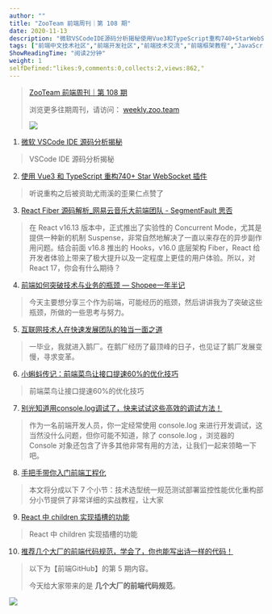 ```yaml
---
author: ""
title: "ZooTeam 前端周刊｜第 108 期"
date: 2020-11-13
description: "微软VSCodeIDE源码分析揭秘使用Vue3和TypeScript重构740+StarWebSocket插件ReactFiber源码解析_网易云音乐大前端团队-SegmentFault思否前端如何突"
tags: ["前端中文技术社区","前端开发社区","前端技术交流","前端框架教程","JavaScript 学习资源","CSS 技巧与最佳实践","HTML5 最新动态","前端工程师职业发展","开源前端项目","前端技术趋势"]
ShowReadingTime: "阅读2分钟"
weight: 1
selfDefined:"likes:9,comments:0,collects:2,views:862,"
---
```

> [ZooTeam 前端周刊｜第 108 期](https://link.juejin.cn?target=https%3A%2F%2Fweekly.zoo.team%2Fdetail%2F108 "https://weekly.zoo.team/detail/108")
> 
> 浏览更多往期周刊，请访问： [weekly.zoo.team](https://link.juejin.cn?target=https%3A%2F%2Fweekly.zoo.team "https://weekly.zoo.team")
> 
> ![](/images/jueJin/13a374fa6344419.png)

1.  [微软 VSCode IDE 源码分析揭秘](https://link.juejin.cn?target=https%3A%2F%2Fzhuanlan.zhihu.com%2Fp%2F99587182 "https://zhuanlan.zhihu.com/p/99587182")

> VSCode IDE 源码分析揭秘

2.  [使用 Vue3 和 TypeScript 重构740+ Star WebSocket 插件](https://link.juejin.cn?target=https%3A%2F%2Fmp.weixin.qq.com%2Fs%2Fw_RPZ05XPlZsmG_I6SOhoA "https://mp.weixin.qq.com/s/w_RPZ05XPlZsmG_I6SOhoA")

> 听说重构之后被资助尤雨溪的歪果仁点赞了

3.  [React Fiber 源码解析\_网易云音乐大前端团队 - SegmentFault 思否](https://link.juejin.cn?target=https%3A%2F%2Fsegmentfault.com%2Fa%2F1190000023573713 "https://segmentfault.com/a/1190000023573713")

> 在 React v16.13 版本中，正式推出了实验性的 Concurrent Mode，尤其是提供一种新的机制 Suspense，非常自然地解决了一直以来存在的异步副作用问题。结合前面 v16.8 推出的 Hooks，v16.0 底层架构 Fiber，React 给开发者体验上带来了极大提升以及一定程度上更佳的用户体验。所以，对 React 17，你会有什么期待？

4.  [前端如何突破技术与业务的瓶颈 — Shopee一年半记](https://link.juejin.cn?target=https%3A%2F%2Fmp.weixin.qq.com%2Fs%2FUw7TCxnHLmdeUItaUKx5Hg "https://mp.weixin.qq.com/s/Uw7TCxnHLmdeUItaUKx5Hg")

> 今天主要想分享三个作为前端，可能经历的瓶颈，然后讲讲我为了突破这些瓶颈，所做的一些思考与努力。

5.  [互联网技术人在快速发展团队的独当一面之道](https://link.juejin.cn?target=https%3A%2F%2Fmp.weixin.qq.com%2Fs%3F__biz%3DMzIzOTkwMjM0OQ%3D%3D%26mid%3D2247484147%26idx%3D1%26sn%3D35ff6b00df79eddd70813347511fdb82%26chksm%3De9224911de55c007be4016cfdd858415f351a2aa806e747face16be2ffad41a76348cf3636ff%26scene%3D21%23wechat_redirect "https://mp.weixin.qq.com/s?__biz=MzIzOTkwMjM0OQ==&mid=2247484147&idx=1&sn=35ff6b00df79eddd70813347511fdb82&chksm=e9224911de55c007be4016cfdd858415f351a2aa806e747face16be2ffad41a76348cf3636ff&scene=21#wechat_redirect")

> 一毕业，我就进入鹅厂。在鹅厂经历了最顶峰的日子，也见证了鹅厂发展变慢，寻求变革。

6.  [小蝌蚪传记：前端菜鸟让接口提速60%的优化技巧](https://juejin.cn/post/6893286451711049742 "https://juejin.cn/post/6893286451711049742")

> 前端菜鸟让接口提速60%的优化技巧

7.  [别光知道用console.log调试了，快来试试这些高效的调试方法！](https://juejin.cn/post/6891427703249977352 "https://juejin.cn/post/6891427703249977352")

> 作为一名前端开发人员，你一定经常使用 console.log 来进行开发调试，这当然没什么问题，但你可能不知道，除了 console.log ，浏览器的 Console 对象还包含了许多其他非常有用的方法，让我们一起来领略一下吧。

8.  [手把手带你入门前端工程化](https://link.juejin.cn?target=https%3A%2F%2Fmp.weixin.qq.com%2Fs%2FovsKFbzFFwlPcUTqhF6Okw "https://mp.weixin.qq.com/s/ovsKFbzFFwlPcUTqhF6Okw")

> 本文将分成以下 7 个小节：技术选型统一规范测试部署监控性能优化重构部分小节提供了非常详细的实战教程，让大家

9.  [React 中 children 实现插槽的功能](https://juejin.cn/post/6865185223672496135 "https://juejin.cn/post/6865185223672496135")

> React 中 children 实现插槽的功能

10.  [推荐几个大厂的前端代码规范，学会了，你也能写出诗一样的代码！](https://juejin.cn/post/6893891476913291278 "https://juejin.cn/post/6893891476913291278")

> 以下为【前端GitHub】的第 5 期内容。
> 
> 今天给大家带来的是 **几个大厂的前端代码规范**。

![](/images/jueJin/6842b3dc5544450.png)